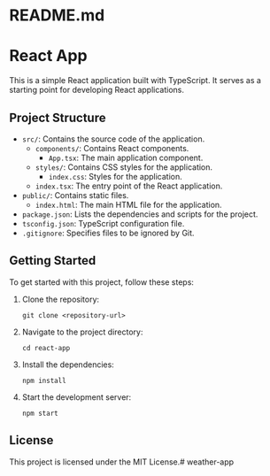 # README.md

# React App

This is a simple React application built with TypeScript. It serves as a starting point for developing React applications.

## Project Structure

- `src/`: Contains the source code of the application.
  - `components/`: Contains React components.
    - `App.tsx`: The main application component.
  - `styles/`: Contains CSS styles for the application.
    - `index.css`: Styles for the application.
  - `index.tsx`: The entry point of the React application.
- `public/`: Contains static files.
  - `index.html`: The main HTML file for the application.
- `package.json`: Lists the dependencies and scripts for the project.
- `tsconfig.json`: TypeScript configuration file.
- `.gitignore`: Specifies files to be ignored by Git.

## Getting Started

To get started with this project, follow these steps:

1. Clone the repository:
   ```
   git clone <repository-url>
   ```

2. Navigate to the project directory:
   ```
   cd react-app
   ```

3. Install the dependencies:
   ```
   npm install
   ```

4. Start the development server:
   ```
   npm start
   ```

## License

This project is licensed under the MIT License.# weather-app
